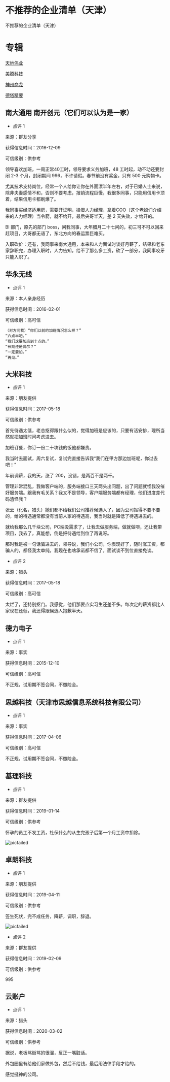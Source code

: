 # 不推荐的企业清单（天津）

不推荐的企业清单（天津）

# 专辑

[天地伟业](https://github.com/superalm/bad-companies-tianjin/blob/master/tian-di-wei-ye.md)

[美腾科技](https://github.com/superalm/bad-companies-tianjin/blob/master/mei-teng.md)

[神州商龙](https://github.com/superalm/bad-companies-tianjin/blob/master/shang-long.md)

[德塔精要](https://github.com/superalm/bad-companies-tianjin/blob/master/deta.md)

## 南大通用 南开创元（它们可以认为是一家）

- 点评 1

来源：群友分享

获得信息时间：2016-12-09

可信级别：供参考

领导喜欢加班，一周正常40工时，领导要求义务加班，48 工时起，动不动还要封闭 2-3 个月，封闭期间 996，不许请假。春节前没有奖金，只有 500 元购物卡。

尤其技术支持岗位，经常一个人给你让你在外面漂半年左右，对于已婚人士来说，除非夫妻感情不和，否则不要考虑，报销流程巨慢，我很多同事，只能用信用卡顶着，结果信用卡都刷爆了。

我同事买经济适用房，需要开证明，操蛋人力经理，拿着COO（这个老娘们介绍来的人力经理）当令箭，就不给开，最后央哥半天，差 2 天失效，才给开的。

BI 部门，原先的部门 boss，问我同事，大年腊月二十七问的，初三可不可以回来赶项目，大哥都无语了，东北方向的春运票巨难买。

入职砍价：还有，我同事来南大通用，本来和人力面试时谈好月薪了，结果和老东家辞职完，办理入职时，人力告知，给不了那么多工资，砍了一部分，我同事咬牙只能入职了。

## 华永无线

- 点评 1

来源：本人亲身经历

获得信息时间：2016-02-01

可信级别：高可信

```
（对方问我）“你们以前的加班情况怎么样？”
“六点半吧。”
“我们这要加班到十点的。”
“长期还是偶尔？”
“一定要加。”
“再见。”
```

## 大米科技

- 点评 1

来源：朋友提供

获得信息时间：2017-05-18

可信级别：供参考

首先待遇太低，老总抠得跟什么似的，觉得加班是应该的，只要有活安排，理所当然就把加班时间考虑进去。

加班订餐，你订一份二十块钱的饭他都嫌贵。

我当时去面试，周六复试，复试完直接告诉我“我们在甲方那边加班呢，你过去吧！”

年前调薪，我的天，涨了 200，没错，是两百不是两千。

管理非常混乱，我做客户端的，服务端接口三天两头出问题，出了问题就怪我没催好服务端。跟我有毛关系？我又不是领导，客户端服务端都有经理，他们进度差代码渣怪我？

张云（化名，猎头）她们都不给我们公司推荐候选人了，因为公司抠得不要不要的，给的待遇通常都没有当前人家的待遇高，我当时就是降低了待遇进去的。

就给我那么几千块公司，PC端没需求了，让我去做服务端，做就做呗，还让我带项目，我去了，真能想，倒是把待遇给到位了再说呀。

那时我是被一句话骗进去的，领导说，我们小公司，你表现好了，随时涨工资，都骗人的，都怪我太单纯，我现在也啥承诺都不信了，面试谈不到位直接免谈。

- 点评 2

来源：猎头

获得信息时间：2017-05-18

可信级别：高可信

太烂了，还特别抠门。我感觉，他们那要点实习生还差不多。每次定的薪资都比人家现在还低，我还得跟候选人抱歉半天。

## 德力电子

- 点评 1

来源：事实

获得信息时间：2015-12-10

可信级别：高可信

不正规，试用期不签合同，不缴险金。

## 思越科技（天津市思越信息系统科技有限公司）

- 点评 1

来源：事实

获得信息时间：2017-04-06

可信级别：高可信

不正规，试用期不签合同，不缴险金。

## 基理科技

- 点评 1

来源：群友提供

获得信息时间：2019-01-14

可信级别：供参考

怀孕的员工不发工资，社保什么的从生完孩子后第一个月工资中扣除。

![picfailed](https://github.com/superalm/bad-companies-tianjin/blob/master/img/ji-li-ke-ji.jpg)

## 卓朗科技

- 点评 1

来源：朋友提供

获得信息时间：2019-04-11

可信级别：供参考

签生死状，完不成任务，降薪，调职，辞退。

![picfailed](https://github.com/superalm/bad-companies-tianjin/blob/master/img/zhuo-lang.jpg)

- 点评 2

来源：群友提供

获得信息时间：2019-02-09

可信级别：供参考

995

## 云账户

- 点评 1

来源：猎头

获得信息时间：2020-03-02

可信级别：供参考

据说，老板骂街骂的很溜，反正一嘴脏话。

外包圈里有给他们家做外包，然后不给钱，最后用法律手段才给的。

感觉挺神的公司。
